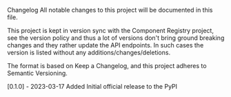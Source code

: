 Changelog
All notable changes to this project will be documented in this file.

This project is kept in version sync with the Component Registry project, see the version policy and thus a lot of versions don't bring ground breaking changes and they rather update the API endpoints. In such cases the version is listed without any additions/changes/deletions.

The format is based on Keep a Changelog, and this project adheres to Semantic Versioning.

[0.1.0] - 2023-03-17
Added
Initial official release to the PyPI